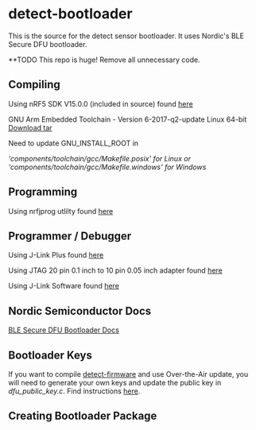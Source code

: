 # detect-bootloader
This is the source for the detect sensor bootloader. It uses Nordic's BLE Secure DFU bootloader.

**TODO
This repo is huge! Remove all unnecessary code.

## Compiling
Using nRF5 SDK V15.0.0 (included in source) found [here](http://linkhttps://developer.nordicsemi.com/nRF5_SDK/nRF5_SDK_v15.x.x/)

GNU Arm Embedded Toolchain - Version 6-2017-q2-update Linux 64-bit
[Download tar](https://developer.arm.com/open-source/gnu-toolchain/gnu-rm/downloads)

Need to update GNU_INSTALL_ROOT in 

*'components/toolchain/gcc/Makefile.posix' for Linux 
or  
'components/toolchain/gcc/Makefile.windows' for Windows*

## Programming
Using nrfjprog utlilty found [here](http://linkhttps://www.nordicsemi.com/eng/Products/nRF52840)

## Programmer / Debugger
Using J-Link Plus found [here](http://linkhttps://www.segger.com/products/debug-probes/j-link/models/j-link-plus/)

Using JTAG 20 pin 0.1 inch to 10 pin 0.05 inch adapter found [here](https://www.olimex.com/Products/ARM/JTAG/ARM-JTAG-20-10/)  

Using J-Link Software found [here](http://linkhttps://www.segger.com/downloads/jlink/#J-LinkSoftwareAndDocumentationPack)

## Nordic Semiconductor Docs

[BLE Secure DFU Bootloader Docs](http://infocenter.nordicsemi.com/index.jsp?topic=%2Fcom.nordic.infocenter.sdk5.v15.0.0%2Fgetting_started_installing.html)

## Bootloader Keys

If you want to compile [detect-firmware](http://linkhttps://github.com/detectlabs/detect-firmware) and use Over-the-Air update, you will need to generate your own keys and update the public key in *dfu_public_key.c*. Find instructions [here](http://linkhttp://infocenter.nordicsemi.com/index.jsp?topic=%2Fcom.nordic.infocenter.sdk5.v15.0.0%2Flib_bootloader_dfu_keys.html).

## Creating Bootloader Package
